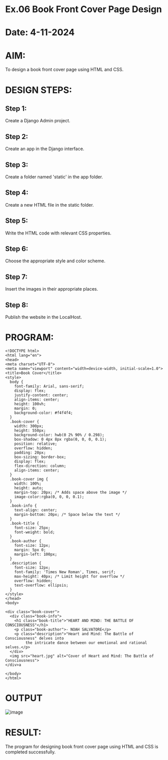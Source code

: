 # Ex.06 Book Front Cover Page Design
# Date: 4-11-2024
# AIM:
To design a book front cover page using HTML and CSS.

# DESIGN STEPS:
## Step 1:
Create a Django Admin project.

## Step 2:
Create an app in the Django interface.

## Step 3:
Create a folder named 'static' in the app folder.

## Step 4:
Create a new HTML file in the static folder.

## Step 5:
Write the HTML code with relevant CSS properties.

## Step 6:
Choose the appropriate style and color scheme.

## Step 7:
Insert the images in their appropriate places.

## Step 8:
Publish the website in the LocalHost.

# PROGRAM:
    <!DOCTYPE html>
    <html lang="en">
    <head>
    <meta charset="UTF-8">
    <meta name="viewport" content="width=device-width, initial-scale=1.0">
    <title>Book Cover</title>
    <style>
      body {
        font-family: Arial, sans-serif;
        display: flex;
        justify-content: center;
        align-items: center;
        height: 100vh;
        margin: 0;
        background-color: #f4f4f4;
      }
      .book-cover {
        width: 300px;
        height: 550px;
        background-color: hwb(0 2% 90% / 0.298);
        box-shadow: 0 4px 8px rgba(0, 0, 0, 0.1);
        position: relative;
        overflow: hidden;
        padding: 20px;
        box-sizing: border-box;
        display: flex;
        flex-direction: column;
        align-items: center;
      }
      .book-cover img {
        width: 100%;
        height: auto;
        margin-top: 20px; /* Adds space above the image */
        image-color:rgba(0, 0, 0, 0.1);
      }
      .book-info {
        text-align: center;
        margin-bottom: 20px; /* Space below the text */
      }
      .book-title {
        font-size: 25px;
        font-weight: bold;
      }
      .book-author {
        font-size: 12px;
        margin: 5px 0;
        margin-left: 100px;
      }
      .description {
        font-size: 12px;
        font-family: 'Times New Roman', Times, serif;
        max-height: 40px; /* Limit height for overflow */
        overflow: hidden;
        text-overflow: ellipsis;
      }
    </style>
    </head>
    <body>
    
    <div class="book-cover">
      <div class="book-info">
        <h1 class="book-title">"HEART AND MIND: THE BATTLE OF CONSCIOUSNESS"</h1>
        <p class="book-author">- NOAH SALVATORE</p>
        <p class="description">"Heart and Mind: The Battle of Consciousness" delves into
             the intricate dance between our emotional and rational selves.</p>
      </div>
      <img src="heart.jpg" alt="Cover of Heart and Mind: The Battle of Consciousness">
    </div>a
    
    </body>
    </html>
    
# OUTPUT
![image](https://github.com/user-attachments/assets/8db422e5-9d2b-408b-b2f1-ba113a3d2748)


# RESULT:
The program for designing book front cover page using HTML and CSS is completed successfully.
